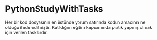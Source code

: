 # PythonStudyWithTasks

Her bir kod dosyasının en üstünde yorum satırında kodun amacının ne olduğu ifade edilmiştir. 
Katıldığım eğitim kapsamında pratik yapmış olmak için verilen tasklardır. 

